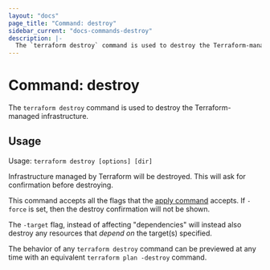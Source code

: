 ```yaml
---
layout: "docs"
page_title: "Command: destroy"
sidebar_current: "docs-commands-destroy"
description: |-
  The `terraform destroy` command is used to destroy the Terraform-managed infrastructure.
---
```


# Command: destroy

The `terraform destroy` command is used to destroy the Terraform-managed
infrastructure.

## Usage

Usage: `terraform destroy [options] [dir]`

Infrastructure managed by Terraform will be destroyed. This will ask for
confirmation before destroying.

This command accepts all the flags that the
[apply command](/docs/commands/apply.html) accepts. If `-force` is
set, then the destroy confirmation will not be shown.

The `-target` flag, instead of affecting "dependencies" will instead also
destroy any resources that _depend on_ the target(s) specified.

The behavior of any `terraform destroy` command can be previewed at any time
with an equivalent `terraform plan -destroy` command.
